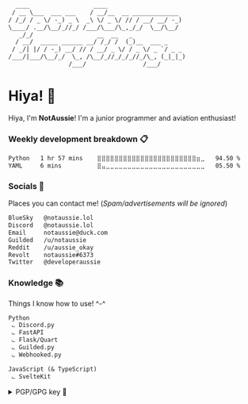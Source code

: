 ```txt
  ____                  ____                      
 / __ \___  ___ ___    / __/__  __ _____________  
/ /_/ / _ \/ -_) _ \  _\ \/ _ \/ // / __/ __/ -_) 
\____/ .__/\__/_//_/ /___/\___/\_,_/_/  \__/\__/  
   _/_/                  __  __   _               
  / __/  _____ ______ __/ /_/ /  (_)__  ___ _     
 / _/| |/ / -_) __/ // / __/ _ \/ / _ \/ _ `/ _ _ 
/___/|___/\__/_/  \_, /\__/_//_/_/_//_/\_, (_|_|_)
                 /___/                /___/
```

# Hiya! 👋

Hiya, I'm **NotAussie**! I'm a junior programmer and aviation enthusiast!


### Weekly development breakdown 📋

<!--START_SECTION:waka-->

```txt
Python   1 hr 57 mins    ⣿⣿⣿⣿⣿⣿⣿⣿⣿⣿⣿⣿⣿⣿⣿⣿⣿⣿⣿⣿⣿⣿⣿⣶⣀   94.50 %
YAML     6 mins          ⣿⣤⣀⣀⣀⣀⣀⣀⣀⣀⣀⣀⣀⣀⣀⣀⣀⣀⣀⣀⣀⣀⣀⣀⣀   05.50 %
```

<!--END_SECTION:waka-->

### Socials 📧
Places you can contact me! (*Spam/advertisements will be ignored*)

```txt
BlueSky   @notaussie.lol
Discord   @notaussie.lol
Email     notaussie@duck.com
Guilded   /u/notaussie
Reddit    /u/aussie_okay
Revolt    notaussie#6373
Twitter   @developeraussie
```

### Knowledge 📚
Things I know how to use! ^-^

```txt
Python 
 ⨽ Discord.py
 ⨽ FastAPI
 ⨽ Flask/Quart
 ⨽ Guilded.py
 ⨽ Webhooked.py

JavaScript (& TypeScript)
 ⨽ SvelteKit
```

<details>

<summary>PGP/GPG key 🔐</summary>

```txt
-----BEGIN PGP PUBLIC KEY BLOCK-----
mDMEZtaHJRYJKwYBBAHaRw8BAQdAj62a9RKYQDLMjfEa694WRD9QWfylWNqn7bwa
f6kePmm0Hk5vdEF1c3NpZSA8bm90YXVzc2llQGR1Y2suY29tPoiZBBMWCgBBFiEE
UIkEsaW/qHvzMrGhF72kMDY+0R8FAmbWhyUCGwMFCQlmAYAFCwkIBwICIgIGFQoJ
CAsCBBYCAwECHgcCF4AACgkQF72kMDY+0R+taAEA9GJPxwcvhyhzDCqTuMWtYxsw
3Sq8LLQKXwKO2fy6jeAA/2wdgHkUxybX5zb02s1EB1OVFhokTKfuX9BUfIiw76cF
uDgEZtaHJRIKKwYBBAGXVQEFAQEHQKQ/pncqMGryd4s/VnBxJzMJaa9SXu+JTRe6
RMrhzo59AwEIB4h+BBgWCgAmFiEEUIkEsaW/qHvzMrGhF72kMDY+0R8FAmbWhyUC
GwwFCQlmAYAACgkQF72kMDY+0R8QHgD/R1gMJyI0LHdqbKIMctm+PfTLaZQ/sICL
4IYXr10ypJ8A/3EDtR6brITIfc4z9TI1ExrExY+gAt9kT9asdCrxUUwB
=OuWd
-----END PGP PUBLIC KEY BLOCK-----
```

</details>
